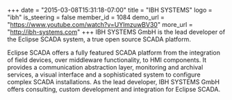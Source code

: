 +++
date = "2015-03-08T15:31:18-07:00"
title = "IBH SYSTEMS"
logo = "ibh"
is_steering = false
member_id = 1084
demo_url = "https://www.youtube.com/watch?v=UYlmzuwBV30"
more_url = "http://ibh-systems.com"
+++
IBH SYSTEMS GmbH is the lead developer of the Eclipse SCADA system, a true open source SCADA platform.

Eclipse SCADA offers a fully featured SCADA platform from the integration of field devices, over middleware functionality, to HMI components. It provides a communication abstraction layer, monitoring and archival services, a visual interface and a sophisticated system to configure complex SCADA installations. As the lead developer, IBH SYSTEMS GmbH offers consulting, custom development and integration for Eclipse SCADA.
